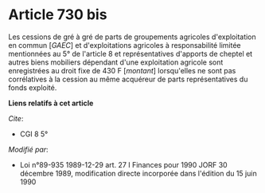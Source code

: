 # Article 730 bis

Les cessions de gré à gré de parts de groupements agricoles d'exploitation en commun [*GAEC*] et d'exploitations agricoles à
responsabilité limitée mentionnées au 5° de l'article 8 et représentatives d'apports de cheptel et autres biens mobiliers
dépendant d'une exploitation agricole sont enregistrées au droit fixe de 430 F [*montant*] lorsqu'elles ne sont pas
corrélatives à la cession au même acquéreur de parts représentatives du fonds exploité.

**Liens relatifs à cet article**

_Cite_:

  - CGI 8 5°

_Modifié par_:

  - Loi n°89-935 1989-12-29 art. 27 I Finances pour 1990 JORF 30 décembre 1989, modification directe incorporée dans l'édition du 15 juin 1990
